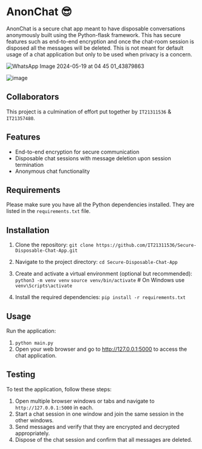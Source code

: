 # AnonChat 😎
AnonChat is a secure chat app meant to have disposable conversations anonymously built using the Python-flask framework. This has secure features such as end-to-end encryption and once the chat-room session is disposed all the messages will be deleted. This is not meant for default usage of a chat application but only to be used when privacy is a concern.

![WhatsApp Image 2024-05-19 at 04 45 01_43879863](https://github.com/IT21311536/Secure-Disposable-Chat-App/assets/99274141/c423b560-a4fc-49f3-b2a8-f3dad3f60186)

![image](https://github.com/IT21311536/Secure-Disposable-Chat-App/assets/99274141/1e83644c-a144-4e67-a776-ea5bae4c2108)

## Collaborators
This project is a culmination of effort put together by `IT21311536` & `IT21357480`.

## Features

- End-to-end encryption for secure communication
- Disposable chat sessions with message deletion upon session termination
- Anonymous chat functionality

## Requirements

Please make sure you have all the Python dependencies installed. They are listed in the `requirements.txt` file.

## Installation

1. Clone the repository:
`git clone https://github.com/IT21311536/Secure-Disposable-Chat-App.git`

2. Navigate to the project directory:
`cd Secure-Disposable-Chat-App`

3. Create and activate a virtual environment (optional but recommended):
`python3 -m venv venv`
`source venv/bin/activate`  # On Windows use `venv\Scripts\activate`

4. Install the required dependencies:
`pip install -r requirements.txt`

## Usage

Run the application:
1. `python main.py`
2. Open your web browser and go to http://127.0.0.1:5000 to access the chat application.

## Testing
To test the application, follow these steps:

1. Open multiple browser windows or tabs and navigate to `http://127.0.0.1:5000` in each.
2. Start a chat session in one window and join the same session in the other windows.
3. Send messages and verify that they are encrypted and decrypted appropriately.
4. Dispose of the chat session and confirm that all messages are deleted.
